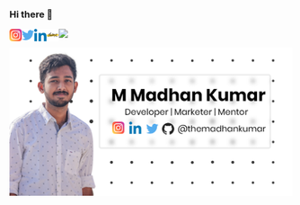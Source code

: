 ### Hi there 👋

<a href="https://instagram.com/themadhankumar">  
<img align="left" alt="Madhan Kumar | Twitter" width="22px" src="https://github.com/themadhankumar/site/blob/main/assets/img/icons/instagram.png" />
</a>

<a href="https://twitter.com/themadhankumar">
<img align="left" alt="Madhan Kumar | Twitter" width="22px" src="https://github.com/themadhankumar/site/blob/main/assets/img/icons/twitter.png" />
</a>    

<a href="https://www.linkedin.com/in/abhisheknaiidu/">
  <img align="left" alt="Madhan Kumar Portfolio" width="22px" src="https://github.com/themadhankumar/site/blob/main/assets/img/icons/linkedin.png" />
</a>

<a href="https://www.themadhankumar.com">
  <img align="left" alt="Abhishek's LinkedIN" width="22px" src="https://github.com/themadhankumar/site/blob/main/assets/img/theMK.png" />
</a>

![](https://visitor-badge.glitch.me/badge?page_id=themadhankumar.themadhankumar)


<a href = "https://www.themadhankumar.com">
  <img src="https://github.com/themadhankumar/site/blob/main/assets/img/titlecard.jpg" />
  </a>


<!--
**themadhankumar/themadhankumar** is a ✨ _special_ ✨ repository because its `README.md` (this file) appears on your GitHub profile.

Here are some ideas to get you started:

- 🔭 I’m currently working on ...
- 🌱 I’m currently learning ...
- 👯 I’m looking to collaborate on ...
- 🤔 I’m looking for help with ...
- 💬 Ask me about ...
- 📫 How to reach me: ...
- 😄 Pronouns: ...
- ⚡ Fun fact: ...
-->
